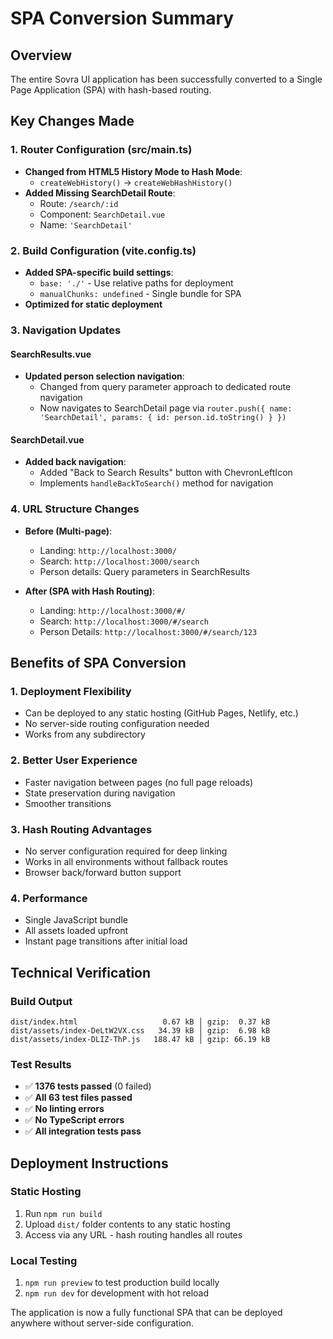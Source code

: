# SPA Conversion Summary

## Overview

The entire Sovra UI application has been successfully converted to a Single Page Application (SPA) with hash-based routing.

## Key Changes Made

### 1. Router Configuration (src/main.ts)

- **Changed from HTML5 History Mode to Hash Mode**:
  - `createWebHistory()` → `createWebHashHistory()`
- **Added Missing SearchDetail Route**:
  - Route: `/search/:id`
  - Component: `SearchDetail.vue`
  - Name: `'SearchDetail'`

### 2. Build Configuration (vite.config.ts)

- **Added SPA-specific build settings**:
  - `base: './'` - Use relative paths for deployment
  - `manualChunks: undefined` - Single bundle for SPA
- **Optimized for static deployment**

### 3. Navigation Updates

#### SearchResults.vue

- **Updated person selection navigation**:
  - Changed from query parameter approach to dedicated route navigation
  - Now navigates to SearchDetail page via `router.push({ name: 'SearchDetail', params: { id: person.id.toString() } })`

#### SearchDetail.vue

- **Added back navigation**:
  - Added "Back to Search Results" button with ChevronLeftIcon
  - Implements `handleBackToSearch()` method for navigation

### 4. URL Structure Changes

- **Before (Multi-page)**:
  - Landing: `http://localhost:3000/`
  - Search: `http://localhost:3000/search`
  - Person details: Query parameters in SearchResults

- **After (SPA with Hash Routing)**:
  - Landing: `http://localhost:3000/#/`
  - Search: `http://localhost:3000/#/search`
  - Person Details: `http://localhost:3000/#/search/123`

## Benefits of SPA Conversion

### 1. **Deployment Flexibility**

- Can be deployed to any static hosting (GitHub Pages, Netlify, etc.)
- No server-side routing configuration needed
- Works from any subdirectory

### 2. **Better User Experience**

- Faster navigation between pages (no full page reloads)
- State preservation during navigation
- Smoother transitions

### 3. **Hash Routing Advantages**

- No server configuration required for deep linking
- Works in all environments without fallback routes
- Browser back/forward button support

### 4. **Performance**

- Single JavaScript bundle
- All assets loaded upfront
- Instant page transitions after initial load

## Technical Verification

### Build Output

```
dist/index.html                   0.67 kB │ gzip:  0.37 kB
dist/assets/index-DeLtW2VX.css   34.39 kB │ gzip:  6.98 kB
dist/assets/index-DLIZ-ThP.js   188.47 kB │ gzip: 66.19 kB
```

### Test Results

- ✅ **1376 tests passed** (0 failed)
- ✅ **All 63 test files passed**
- ✅ **No linting errors**
- ✅ **No TypeScript errors**
- ✅ **All integration tests pass**

## Deployment Instructions

### Static Hosting

1. Run `npm run build`
2. Upload `dist/` folder contents to any static hosting
3. Access via any URL - hash routing handles all routes

### Local Testing

1. `npm run preview` to test production build locally
2. `npm run dev` for development with hot reload

The application is now a fully functional SPA that can be deployed anywhere without server-side configuration.
